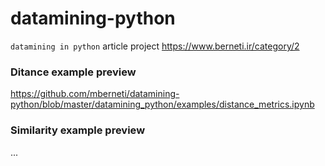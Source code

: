 # datamining-python
`datamining in python` article project https://www.berneti.ir/category/2


### Ditance example preview
https://github.com/mberneti/datamining-python/blob/master/datamining_python/examples/distance_metrics.ipynb


### Similarity example preview
...
